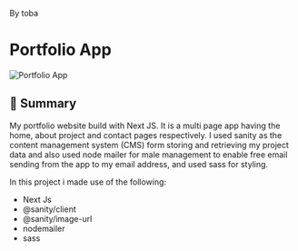 By toba

# Portfolio App

![Portfolio App](https://i.ibb.co/VvZ4JCW/port.png)

## 📣 Summary
My portfolio website build with Next JS. It is a multi page app having the home, about project and contact pages respectively. I used sanity as the content management system (CMS) form storing and retrieving my project data and also used node mailer for male management to enable free email sending from the app to my email address, and used sass for styling.

In this project i made use of the following:

- Next Js
- @sanity/client
- @sanity/image-url
- nodemailer
- sass